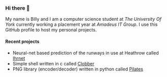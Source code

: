 ### Hi there 👋

My name is Billy and I am a computer science student at *The University Of York* currently 
working a placement year at *Amadeus IT Group*.
I use this GitHub profile to host my personal projects.

#### Recent projects

+ Neural-net based prediction of the runways in use at Heathrow called [lhrnet](https://github.com/billyedmoore/lhrnet)
+ Simple shell written in c called [Clobber](https://github.com/billyedmoore/Clobber)
+ PNG library (encoder/decoder) written in python called [Pilates](https://github.com/billyedmoore/Pilates)

<!--
**billyedmoore/billyedmoore** is a ✨ _special_ ✨ repository because its `README.md` (this file) appears on your GitHub profile.

Here are some ideas to get you started:

- 🔭 I’m currently working on ...
- 🌱 I’m currently learning ...
- 👯 I’m looking to collaborate on ...
- 🤔 I’m looking for help with ...
- 💬 Ask me about ...
- 📫 How to reach me: ...
- 😄 Pronouns: ...
- ⚡ Fun fact: ...
-->

